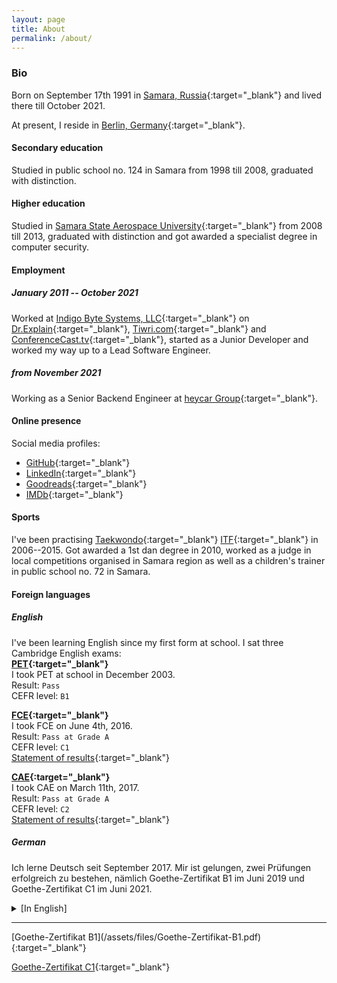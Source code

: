 ```yaml
---
layout: page
title: About
permalink: /about/
---
```


### Bio
Born on September 17th 1991 in [Samara, Russia](https://www.google.ru/maps/place/Samara,+Samara+Oblast/@53.260908,50.198077,10z/data=!3m1!4b1!4m2!3m1!1s0x416618e22bd879d3:0xba95cda9bb3a030b){:target="_blank"} and lived there till October 2021.

At present, I reside in [Berlin, Germany](https://www.google.com/maps/place/Berlin/@52.5069312,13.1445498,10z/data=!3m1!4b1!4m5!3m4!1s0x47a84e373f035901:0x42120465b5e3b70!8m2!3d52.5200066!4d13.404954){:target="_blank"}.

#### Secondary education
Studied in public school no. 124 in Samara from 1998 till 2008, graduated with distinction.

#### Higher education
Studied in [Samara State Aerospace University](http://ssau.ru/english/){:target="_blank"} from 2008 till 2013, graduated with distinction and got awarded a specialist degree in computer security.

#### Employment

##### January 2011 -- October 2021
Worked at [Indigo Byte Systems, LLC](https://indigobyte.com){:target="_blank"} on [Dr.Explain](https://www.drexplain.com){:target="_blank"}, [Tiwri.com](https://www.tiwri.com){:target="_blank"} and [ConferenceCast.tv](https://conferencecast.tv){:target="_blank"}, started as a Junior Developer and worked my way up to a Lead Software Engineer.

##### from November 2021
Working as a Senior Backend Engineer at [heycar Group](https://hey.car){:target="_blank"}.

#### Online presence
Social media profiles:
- [GitHub](https://github.com/aspyatkin){:target="_blank"}
- [LinkedIn](https://www.linkedin.com/in/aptkn/){:target="_blank"}
- [Goodreads](https://www.goodreads.com/aptkn){:target="_blank"}
- [IMDb](https://www.imdb.com/user/ur71228508/){:target="_blank"}

#### Sports
I've been practising [Taekwondo](https://en.wikipedia.org/wiki/Taekwondo){:target="_blank"} [ITF](https://en.wikipedia.org/wiki/International_Taekwon-Do_Federation){:target="_blank"} in 2006--2015. Got awarded a 1st dan degree in 2010, worked as a judge in local competitions organised in Samara region as well as a children's trainer in public school no. 72 in Samara.

#### Foreign languages

##### English
I've been learning English since my first form at school. I sat three Cambridge English exams:  
**[PET](http://www.cambridgeenglish.org/exams/preliminary/){:target="_blank"}**  
I took PET at school in December 2003.  
Result: `Pass`  
CEFR level: `B1`

**[FCE](http://www.cambridgeenglish.org/exams/first/){:target="_blank"}**  
I took FCE on June 4th, 2016.  
Result: `Pass at Grade A`  
CEFR level: `C1`  
[Statement of results](/assets/files/FCE-StatementOfResults.pdf){:target="_blank"}

**[CAE](http://www.cambridgeenglish.org/exams/advanced/){:target="_blank"}**  
I took CAE on March 11th, 2017.  
Result: `Pass at Grade A`  
CEFR level: `C2`  
[Statement of results](/assets/files/CAE-StatementOfResults.pdf){:target="_blank"}

##### German
Ich lerne Deutsch seit September 2017. Mir ist gelungen, zwei Prüfungen erfolgreich zu bestehen, nämlich Goethe-Zertifikat B1 im Juni 2019 und Goethe-Zertifikat C1 im Juni 2021.
<details>
    <summary>[In English]</summary>
    I've been learning German since September 2017. I passed two German exams, namely Goethe-Zertifikat B1 in June 2019 and Goethe-Zertifikat C1 in June 2021.
</details>
<hr>
[Goethe-Zertifikat B1](/assets/files/Goethe-Zertifikat-B1.pdf){:target="_blank"}

[Goethe-Zertifikat C1](/assets/files/Goethe-Zertifikat-C1.pdf){:target="_blank"}
